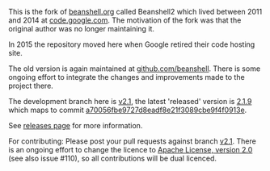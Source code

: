 This is the fork of [beanshell.org](http://www.beanshell.org/) called Beanshell2 which lived between 2011 and
2014 at [code.google.com](https://code.google.com/p/beanshell2). The motivation of the fork was that the
original author was no longer maintaining it.

In 2015 the repository moved here when Google retired their code hosting site. 

The old version is again maintained at [github.com/beanshell](https://github.com/beanshell). There is some
ongoing effort to integrate the changes and improvements made to the project there. 

The development branch here is [v2.1](https://github.com/pejobo/beanshell2/tree/v2.1), the latest 'released'
version is 
[2.1.9](https://github.com/pejobo/beanshell2/raw/v2.1/dist/bsh-2.1.9.jar)
which maps to commit
[a70056fbe9727d8eadf8e21f3089cbe9f4f0913e](https://github.com/pejobo/beanshell2/commit/a70056fbe9727d8eadf8e21f3089cbe9f4f0913e).

See [releases page](https://github.com/pejobo/beanshell2/dist/README.md) for more information.

For contributing: Please post your pull requests against branch [v2.1](https://github.com/pejobo/beanshell2/tree/v2.1).
There is an ongoing effort to change the licence to [Apache License, version 2.0](http://www.apache.org/licenses/LICENSE-2.0) 
(see also issue #110), so all contributions will be dual licenced.


